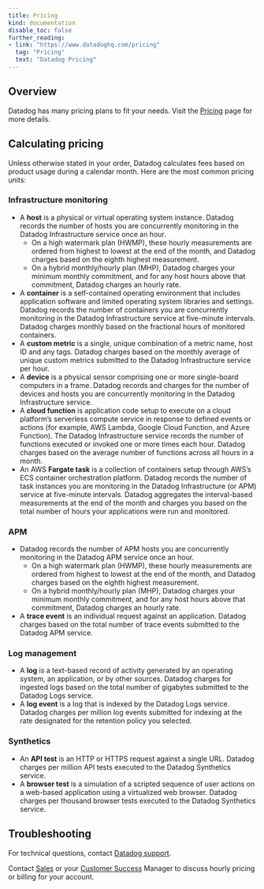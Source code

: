 ```yaml
---
title: Pricing
kind: documentation
disable_toc: false
further_reading:
- link: "https://www.datadoghq.com/pricing"
  tag: "Pricing"
  text: "Datadog Pricing"
---
```


## Overview

Datadog has many pricing plans to fit your needs. Visit the [Pricing][1] page for more details.

## Calculating pricing

Unless otherwise stated in your order, Datadog calculates fees based on product usage during a calendar month. Here are the most common pricing units:

### Infrastructure monitoring

- A **host** is a physical or virtual operating system instance.  Datadog records the number of hosts you are concurrently monitoring in the Datadog Infrastructure service once an hour. 
   - On a high watermark plan (HWMP), these hourly measurements are ordered from highest to lowest at the end of the month, and Datadog charges based on the eighth highest measurement.  
  - On a hybrid monthly/hourly plan (MHP), Datadog charges your minimum monthly commitment, and for any host hours above that commitment, Datadog charges an hourly rate.
- A **container** is a self-contained operating environment that includes application software and limited operating system libraries and settings.  Datadog records the number of containers you are concurrently monitoring in the Datadog Infrastructure service at five-minute intervals.  Datadog charges monthly based on the fractional hours of monitored containers.
- A **custom metric** is a single, unique combination of a metric name, host ID and any tags.  Datadog charges based on the monthly average of unique custom metrics submitted to the Datadog Infrastructure service per hour.
- A **device** is a physical sensor comprising one or more single-board computers in a  frame.  Datadog records and charges for the number of devices and hosts you are concurrently monitoring in the Datadog Infrastructure service.
- A **cloud function** is application code setup to execute on a cloud platform’s serverless compute service in response to defined events or actions (for example, AWS Lambda, Google Cloud Function, and Azure Function).  The Datadog Infrastructure service records the number of functions executed or invoked one or more times each hour.  Datadog charges based on the average number of functions across all hours in a month. 
- An AWS **Fargate task** is a collection of containers setup through AWS’s ECS container orchestration platform.  Datadog records the number of task instances you are monitoring in the Datadog Infrastructure (or APM) service at five-minute intervals.  Datadog aggregates the interval-based measurements at the end of the month and charges you based on the total number of hours your applications were run and monitored.

### APM

- Datadog records the number of APM hosts you are concurrently monitoring in the Datadog APM service once an hour. 
   - On a high watermark plan (HWMP), these hourly measurements are ordered from highest to lowest at the end of the month, and Datadog charges based on the eighth highest measurement.  
  - On a hybrid monthly/hourly plan (MHP), Datadog charges your minimum monthly commitment, and for any host hours above that commitment, Datadog charges an hourly rate.
- A **trace event** is an individual request against an application.  Datadog charges based on the total number of trace events submitted to the Datadog APM service.

### Log management

- A **log** is a text-based record of activity generated by an operating system, an application, or by other sources.  Datadog charges for ingested logs based on the total number of gigabytes submitted to the Datadog Logs service. 
- A **log event** is a log that is indexed by the Datadog Logs service.  Datadog charges per million log events submitted for indexing at the rate designated for the retention policy you selected.

### Synthetics

- An **API test** is an HTTP or HTTPS request against a single URL.   Datadog charges per million API tests executed to the Datadog Synthetics service.
- A **browser test** is a simulation of a scripted sequence of user actions on a web-based application using a virtualized web browser.  Datadog charges per thousand browser tests executed to the Datadog Synthetics service. 

## Troubleshooting

For technical questions, contact [Datadog support][4].

Contact [Sales][2] or your [Customer Success][3] Manager to discuss hourly pricing or billing for your account.

[1]: https://www.datadoghq.com/pricing
[2]: mailto:sales@datadoghq.com
[3]: mailto:success@datadoghq.com
[4]: /help/
